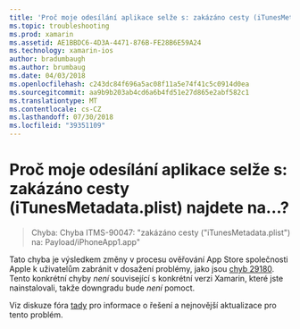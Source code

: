 ```yaml
---
title: 'Proč moje odesílání aplikace selže s: zakázáno cesty (iTunesMetadata.plist) najdete na...?'
ms.topic: troubleshooting
ms.prod: xamarin
ms.assetid: AE1BBDC6-4D3A-4471-876B-FE28B6E59A24
ms.technology: xamarin-ios
author: bradumbaugh
ms.author: brumbaug
ms.date: 04/03/2018
ms.openlocfilehash: c243dc84f696a5ac08f11a5e74f41c5c0914d0ea
ms.sourcegitcommit: aa9b9b203ab4cd6a6b4fd51e27d865e2abf582c1
ms.translationtype: MT
ms.contentlocale: cs-CZ
ms.lasthandoff: 07/30/2018
ms.locfileid: "39351109"
---
```

# <a name="why-does-my-app-submission-fail-with-disallowed-paths--itunesmetadataplist--found-at--"></a>Proč moje odesílání aplikace selže s: zakázáno cesty (iTunesMetadata.plist) najdete na...?

> Chyba: Chyba ITMS-90047: "zakázáno cesty ("iTunesMetadata.plist") na: Payload/iPhoneApp1.app"

Tato chyba je výsledkem změny v procesu ověřování App Store společnosti Apple k uživatelům zabránit v dosažení problémy, jako jsou [chyb 29180](https://bugzilla.xamarin.com/show_bug.cgi?id=29180). Tento konkrétní chyby _není_ související s konkrétní verzi Xamarin, které jste nainstalovali, takže downgradu bude _není_ pomoct.

Viz diskuze fóra [tady](https://forums.xamarin.com/discussion/40388/disallowed-paths-itunesmetadata-plist-found-at-when-submitting-to-app-store/p1) pro informace o řešení a nejnovější aktualizace pro tento problém.
